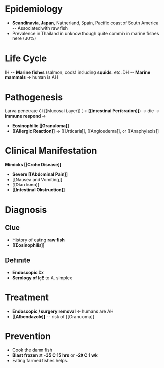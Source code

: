 # Epidemiology
- **Scandinavia**, **Japan**, Natherland, Spain, Pacific coast of South America -- Associated with raw fish
- Prevalence in Thailand in unknow though quite commin in marine fishes here (30%)

# Life Cycle
IH -- **Marine fishes** (salmon, cods) including **squids**, etc.
DH -- **Marine mammals** -> human is AH

# Pathogenesis
Larva penetrate GI [[Mucosal Layer]] (-> **[[Intestinal Perforation]]**) -> die -> **immune respond** ->
- **Eosinophilic [[Granuloma]]** 
- **[[Allergic Reaction]]** -> [[Urticaria]], [[Angioedema]], or [[Anaphylaxis]] 

# Clinical Manifestation
**Mimicks [[Crohn Disease]]**
- **Severe [[Abdominal Pain]]**
- [[Nausea and Vomiting]]
- [[Diarrhoea]]
- **[[Intestinal Obstruction]]**

# Diagnosis
## Clue
- History of eating **raw fish**
- **[[Eosinophilia]]**

## Definite
- **Endoscopic Dx**
- **Serology of IgE** to A. simplex

# Treatment
- **Endoscopic / surgery removal** <- humans are AH
- **[[Albendazole]]** -- risk of [[Granuloma]]

# Prevention
- Cook the damn fish
- **Blast frozen** at **-35 C 15 hrs** or **-20 C 1 wk** 
- Eating farmed fishes helps.